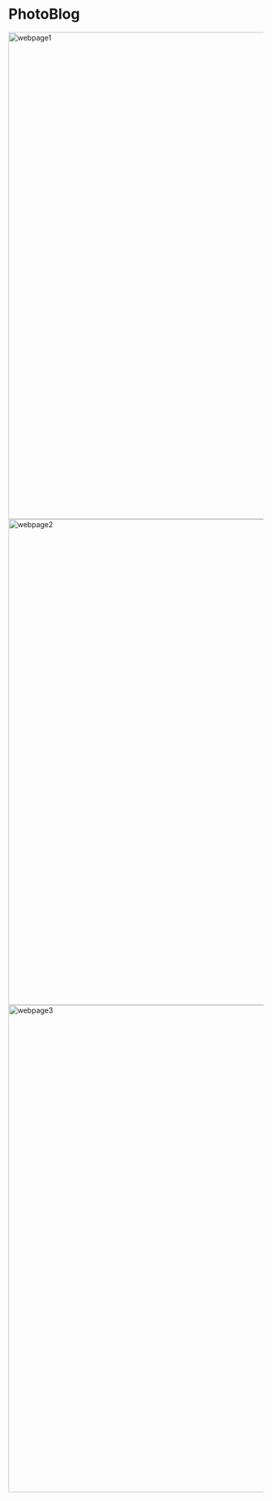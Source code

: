 # PhotoBlog
<img width="959" alt="webpage1" src="https://user-images.githubusercontent.com/58785998/118707051-b4257d80-b837-11eb-89fa-af70066abc45.PNG">
<img width="957" alt="webpage2" src="https://user-images.githubusercontent.com/58785998/118707102-c1db0300-b837-11eb-9ac5-90515229c2b4.PNG">
<img width="960" alt="webpage3" src="https://user-images.githubusercontent.com/58785998/118707116-c56e8a00-b837-11eb-84a6-da0932a7dc06.PNG">
